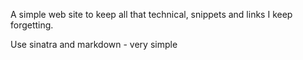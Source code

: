 A simple web site to keep all 
that technical, snippets and  links I keep forgetting.

Use sinatra and markdown - very simple